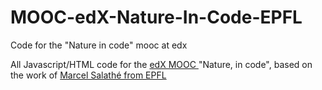 # MOOC-edX-Nature-In-Code-EPFL
Code for the "Nature in code" mooc at edx

All Javascript/HTML code for the <a href="https://www.edx.org/course/nature-code-biology-javascript-epflx-nic1-0x" target="_blank">edX MOOC </a> "Nature, in code", based on the work of <a href="http://www.natureincode.com/" target="_blank">Marcel Salathé from EPFL</a>
